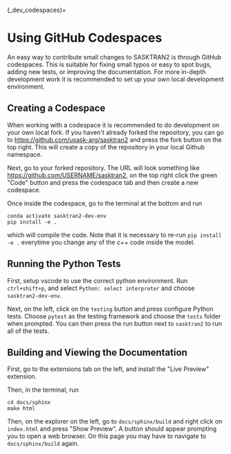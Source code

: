 (_dev_codespaces)=
# Using GitHub Codespaces
An easy way to contribute small changes to SASKTRAN2 is through GitHub codespaces.
This is suitable for fixing small typos or easy to spot bugs, adding new tests, or improving the documentation.
For more in-depth development work it is recommended to set up your own local development environment.

## Creating a Codespace
When working with a codespace it is recommended to do development on your own local fork. If you haven't already forked
the repository, you can go to https://github.com/usask-arg/sasktran2 and press the fork button on the top right.  This will create a copy of the repository in your local Github namespace.

Next, go to your forked repository.  The URL will look something like https://github.com/USERNAME/sasktran2, on the top right click the green
"Code" button and press the codespace tab and then create a new codespace.

Once inside the codespace, go to the terminal at the bottom and run

```
conda activate sasktran2-dev-env
pip install -e .
```

which will compile the code.  Note that it is necessary to re-run `pip install -e .` everytime you change any of the c++ code inside the model.

## Running the Python Tests
First, setup vscode to use the correct python environment.  Run `ctrl+shift+p`, and select `Python: select interpreter` and choose `sasktran2-dev-env`.

Next, on the left, click on the `testing` button and press configure Python tests.  Choose `pytest` as the testing framework and choose the `tests` folder
when prompted.  You can then press the run button next to `sasktran2` to run all of the tests.

## Building and Viewing the Documentation
First, go to the extensions tab on the left, and install the "Live Preview" extension.

Then, in the terminal, run

```
cd docs/sphinx
make html
```

Then, on the explorer on the left, go to `docs/sphinx/build` and right click on `index.html` and press "Show Preview". A button
should appear prompting you to open a web browser.  On this page you may have to navigate to `docs/sphinx/build` again.
